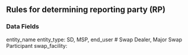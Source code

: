 ## Rules for determining reporting party (RP)

### Data Fields

entity_name
entity_type: SD, MSP, end_user  # Swap Dealer, Major Swap Participant
swap_facility: 